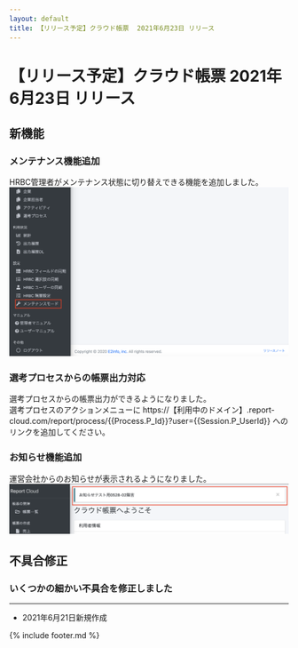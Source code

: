 ```yaml
---
layout: default
title: 【リリース予定】クラウド帳票  2021年6月23日 リリース
---
```


# 【リリース予定】クラウド帳票  2021年6月23日 リリース

## 新機能

### メンテナンス機能追加

HRBC管理者がメンテナンス状態に切り替えできる機能を追加しました。
![メンテナンス機能追加](images/20210623/release2021_1.png)


### 選考プロセスからの帳票出力対応

選考プロセスからの帳票出力ができるようになりました。</br>
選考プロセスのアクションメニューに
https://【利用中のドメイン】.report-cloud.com/report/process/{{Process.P_Id}}?user={{Session.P_UserId}}
へのリンクを追加してください。


### お知らせ機能追加

運営会社からのお知らせが表示されるようになりました。
![お知らせ機能追加](images/20210623/release2021_3.png)



## 不具合修正

### いくつかの細かい不具合を修正しました

-----
* 2021年6月21日新規作成

{% include footer.md %}
